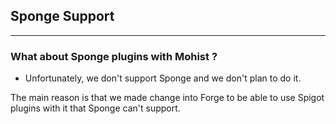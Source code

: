 ## Sponge Support
---

### What about Sponge plugins with Mohist ?

* Unfortunately, we don't support Sponge and we don't plan to do it.    

The main reason is that we made change into Forge to be able to use Spigot plugins with it that Sponge can't support.
